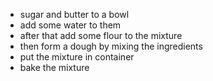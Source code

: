- sugar and butter to a bowl 
- add some water to them
- after that add some flour to the mixture
- then form a dough by mixing the ingredients
- put the mixture in container
- bake the mixture